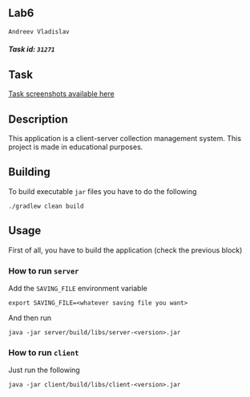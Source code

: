 ## Lab6
```Andreev Vladislav```
##### Task id: ```31271```

## Task
<a href="docs/task">Task screenshots available here</a>

## Description
This application is a client-server collection management system. This project is made in educational purposes.

## Building
To build executable ```jar``` files you have to do the following
```shell
./gradlew clean build
```

## Usage
First of all, you have to build the application (check the previous block)

### How to run ```server```
Add the ```SAVING_FILE``` environment variable
```shell
export SAVING_FILE=<whatever saving file you want>
```

And then run
```shell
java -jar server/build/libs/server-<version>.jar
```

### How to run ```client```
Just run the following
```shell
java -jar client/build/libs/client-<version>.jar
```
